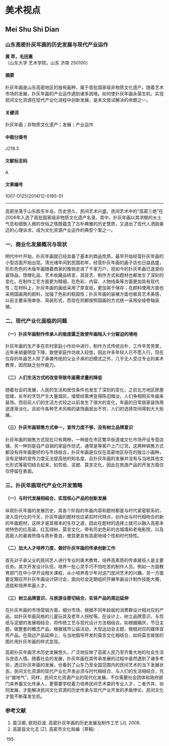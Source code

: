 # 美术视点
## Mei Shu Shi Dian

### 山东高密扑灰年画的历史发展与现代产业运作
**黄 苹，毛田惠**  
（山东大学 艺术学院，山东 济南 250100）

#### 摘要
扑灰年画是山东高密地区的独有画种，属于首批国家级非物质文化遗产。随着艺术市场的发展，扑灰年画的产业运作遇到诸多困境。如何使扑灰年画永葆生机，实现民间文化资源在现代产业化进程中创新发展，是本文尝试解决的命题之一。

#### 关键词
扑灰年画；非物质文化遗产；发展；产业运作

#### 中图分类号
J218.3  
#### 文献标志码
A  
#### 文章编号
1007-0125(2014)12-0195-01

---

高密坐落于山东胶东半岛，历史悠久，民间艺术兴盛。民间艺术中的“高密三绝”在2006年入选了首批国家级非物质文化遗产名录。其中，扑灰年画以其浓郁的乡土气息和细致入微的世俗之情既蕴含了古朴典雅的历史慧质，又道出了现代人洒脱豪迈的心理诉求，成为文化资源产业运作的典型个案之一。

### 一、商业化发展概况与现状
明代中叶开始，扑灰年画就已经具备了基本的商品性质，最早开始经营扑灰年画的小型店面开始出现。清光绪年间到民国初年，经营扑灰年画的画子店也日益昌盛，形形色色的木版年画随着商家的推销走进了千家万户。现如今的扑灰年画已逐渐向装饰品、馈赠礼品、艺术收藏品转变，其技艺、制作方式和题材也都发生了深刻的变化。在制作工艺方面更为精细，在色彩、内容、人物线条等方面更加具有现代性；在材料上，扑灰年画的画纸采用了厚宣纸，更加易于保存；在颜料使用方面也采用国画用的颜料，加强了色彩的稳固性；扑灰年画的装裱方面也极具艺术美感，以前主要采用单张、简装形式，而现在则都按照国画的方式统一采用全绫卷轴装裱。

### 二、现代产业化面临的问题
#### （一）扑灰年画制作传承人的极度匮乏致使年画陷入十分窘迫的境地
扑灰年画的生产多在农村家庭小作坊中进行，制作方式传统古朴，工作辛苦劳累，近年来销量明显下降，致使家庭作坊收入较低，因此许多年轻人已不愿入行，现在仅存的年画艺人除了承袭传统的父业子承的旧模式之外，几乎无人受过专业的美术教育，因而缺乏创作能力。

#### （二）人们生活方式的改变导致年画需求量的降低
随着社会的发展，人民的生活和居住条件也发生了深刻的变化，之前北方地区房屋低矮，长年的烹饪产生大量烟灰，墙壁经熏烤变得陈旧暗淡，人们争相购买年画来装饰。而目前人们的生活方式较之以前发生了很大的变化，年画的日常居家装饰用途逐渐淡化，且如今各种艺术风格的装饰画层出不穷，人们的选择空间得到大大拓展。

#### （三）扑灰年画销售方式单一，宣传力度不够，没有树立品牌意识
扑灰年画的销售方式现在只有两种，一种是在市区繁华街道或文化市场开设专营店铺，另一种则是自产自销的家庭作坊式，通常是等客户上门订货。这两种销售方式都没有将年画更好的与市场结合，扑灰年画是仅仅在高密地区存在的独立小画种，没有足够的宣传力度无法提高他的知名度，且扑灰年画的发展并没有与当地其他文化形式等密切结合起来，如剪纸、泥塑、莫言文化，因此在旅游产品的开发方面仅仅停留在表面。

### 三、扑灰年画现代产业化开发策略
#### （一）与时代发展相结合，实现核心产品的创新发展
纵观扑灰年画的发展历史，其各个阶段的年画内容和题材都是与时代紧密联系的，进入现代化的今天，扑灰年画的题材也应紧扣时代特点，创作出与时代相吻合的新的年画题材，这样才是其根本的生存之道，因此在题材的选择上就可以融入高密本地特色的红高粱，红瓦绿树，莫言文化，带有历史色彩的古城墙和老电影院，以及高密人的豪爽热情与质朴善良，使其更具有高密地域个性和时代特性。

#### （二）加大人才培养力度，做好扑灰年画的传承创新工作
首先对子承父业的民间艺人进行专业的美术教育，培养高素质的传承接班人是主要任务。其次开发设计队伍，培养一批心灵手巧不怕吃苦的制作人员。例如一方面教育部门在中小学开设相关课程，从小培养青少年对这门民间艺术的兴趣。另一方面要定期召开扑灰年画设计研讨会，面向社会定期组织开展年画设计制作技能大赛，选拔和培养年画人才。

#### （三）树立品牌意识，与旅游业密切结合，实体产品的周边延伸
在扑灰年画的市场营销方面，细分市场，根据不同年龄层的消费群设计相对应的产品，如扑灰年画风格的儿童玩具及老年人拐杖等。在设计上，树立品牌意识，与剪纸与泥塑的发展相结合，将传统工艺与现代设计方法相结合。如根据婚庆，节日主题，做整套的概念产品，根据城市公益活动，大型运动会主题，做相对应的媒体宣传产品。在周边产品延伸上，与当地倡导开发的莫言文化相结合，如将莫言故居的图片用扑灰年画的样式变现。

高密扑灰年画艺术历史发展悠久，广泛地反映了高密人民乃至齐鲁大地的社会生活与世态人情。随着社会的发展，扑灰年画在其传承发展的过程中虽然遇到了诸多考验，透过扑灰年画的发展，也看到了山东乃至全国范围内的民间艺术的当下发展状态。民间文化资源的现代产业化开发必须与时代相结合、与人们的生活相结合，充分“接地气”。同样，民间文化资源产业的现代化发展，不仅需要社会团体和政府部门来养蓄文化传承人，更需要学校着力培养民间艺术类的专业人才，二者齐并、协同发展，才能解决民间文化资源的历史传承与现代产业开发的矛盾悖论，民间文化才能不断葆发生机。

### 参考文献
1. 葛汉卿, 欧阳巨波. 高密扑灰年画的历史发展及制作工艺 [J]. 2008.  
2. 高密县文化志 [Z]. 高密市文化局编（草稿）.

·195·